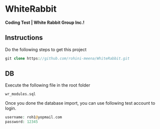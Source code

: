# WhiteRabbit

**Coding Test | White Rabbit Group Inc.!**

## Instructions

Do the following steps to get this project

``` php
git clone https://github.com/rohini-meena/WhiteRabbit.git
```

## DB

Execute the following file in the root folder

``` 
wr_modules.sql
```

Once you done the database import, you can use following test account to login.

``` php
username: roh1@yopmail.com
password: 12345 
```
